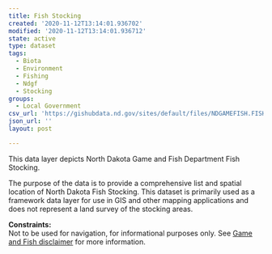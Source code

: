 ```yaml
---
title: Fish Stocking
created: '2020-11-12T13:14:01.936702'
modified: '2020-11-12T13:14:01.936712'
state: active
type: dataset
tags:
  - Biota
  - Environment
  - Fishing
  - Ndgf
  - Stocking
groups:
  - Local Government
csv_url: 'https://gishubdata.nd.gov/sites/default/files/NDGAMEFISH.FISH_STOCKINGVW.csv'
json_url: ''
layout: post

---
```

<p>This data layer depicts North Dakota Game and Fish Department Fish Stocking.</p>
<p>The purpose of the data is to provide a comprehensive list and spatial location of North Dakota Fish Stocking. This dataset is primarily used as a framework data layer for use in GIS and other mapping applications and does not represent a land survey of the stocking areas.</p>
<p><strong>Constraints:</strong><br />
Not to be used for navigation, for informational purposes only. See <a href="/game-and-fish-department-disclaimer">Game and Fish disclaimer</a> for more information.</p>


